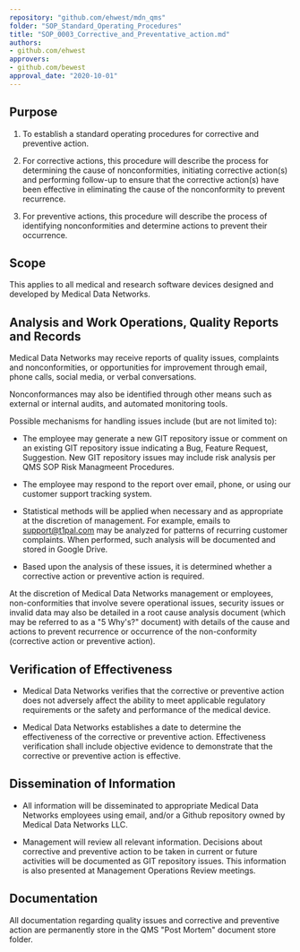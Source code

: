 ```yaml
---
repository: "github.com/ehwest/mdn_qms"
folder: "SOP_Standard_Operating_Procedures"
title: "SOP_0003_Corrective_and_Preventative_action.md"
authors:
- github.com/ehwest
approvers:
- github.com/bewest
approval_date: "2020-10-01"
---
```



## Purpose

1. To establish a standard operating procedures for corrective and preventive action.

2. For corrective actions, this procedure will describe the process for determining the cause of nonconformities, initiating corrective action(s) and performing follow-up to ensure that the corrective action(s) have been effective in eliminating the cause of the nonconformity to prevent recurrence.

3. For preventive actions, this procedure will describe the process of identifying nonconformities and determine actions to prevent their occurrence.

## Scope

This applies to all medical and research software devices designed and developed by Medical Data Networks.

## Analysis and Work Operations, Quality Reports and Records

Medical Data Networks may receive reports of quality issues, complaints and nonconformities, or opportunities for improvement through email, phone calls, social media, or verbal conversations. 

Nonconformances may also be identified through other means such as external or internal audits, and automated monitoring tools. 

Possible mechanisms for handling issues include (but are not limited to):

 * The employee may generate a new GIT repository issue or comment on an existing GIT repository issue indicating a Bug, Feature Request, Suggestion. New GIT repository issues may include risk analysis per QMS SOP Risk Managmeent Procedures.
 
 * The employee may respond to the report over email, phone, or using our customer support tracking system.
 
 * Statistical methods will be applied when necessary and as appropriate at the discretion of management. For example, emails to [support@t1pal.com](mailto:support@t1pal.com) may be analyzed for patterns of recurring customer complaints. When performed, such analysis will be documented and stored in Google Drive.
 
 * Based upon the analysis of these issues, it is determined whether a corrective action or preventive action is required.

At the discretion of Medical Data Networks management or employees, non-conformities that involve severe operational issues, security issues or invalid data may also be detailed in a root cause analysis document (which may be referred to as a &quot;5 Why&#39;s?&quot; document) with details of the cause and actions to prevent recurrence or occurrence of the non-conformity (corrective action or preventive action).

## Verification of Effectiveness

 * Medical Data Networks verifies that the corrective or preventive action does not adversely affect the ability to meet applicable regulatory requirements or the safety and performance of the medical device.
 
 * Medical Data Networks establishes a date to determine the effectiveness of the corrective or preventive action. Effectiveness verification shall include objective evidence to demonstrate that the corrective or preventive action is effective.

## Dissemination of Information

 * All information will be disseminated to appropriate Medical Data Networks employees using email, and/or a Github repository owned by Medical Data Networks LLC.
 
 * Management will review all relevant information. Decisions about corrective and preventive action to be taken in current or future activities will be documented as GIT repository issues. This information is also presented at Management Operations Review meetings.

## Documentation

All documentation regarding quality issues and corrective and preventive action are permanently store in the QMS "Post Mortem" document store folder.


